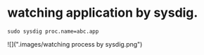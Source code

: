# watching application by sysdig.

```
sudo sysdig proc.name=abc.app
```

![](".images/watching process by sysdig.png")

